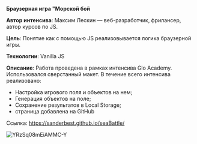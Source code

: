 **Браузерная игра "Морской бой**
  
  
  **Автор интенсива**: Максим Лескин — веб-разработчик, фрилансер, автор курсов по JS.
  
  **Цель**: Понятие как с помощью JS реализовывается логика браузерной игры. 
  
  **Технологии**: Vanilla JS 
  
  
  **Описание**: Работа проведена в рамках интенсива Glo Academy. Использовался сверстанный макет. В течение всего интенсива реализовано:

  - Настройка игрового поля и объектов на нем;
  - Генерация объектов на поле;
  - Сохранение результатов в Local Storage;
  - страница добавлена на GitHub

Ссылка: https://sanderbest.github.io/seaBattle/

![YRzSq08mEiAMMC-Y](https://user-images.githubusercontent.com/61217980/129874200-23d44341-6561-4712-b2a6-12af13362c29.png)

